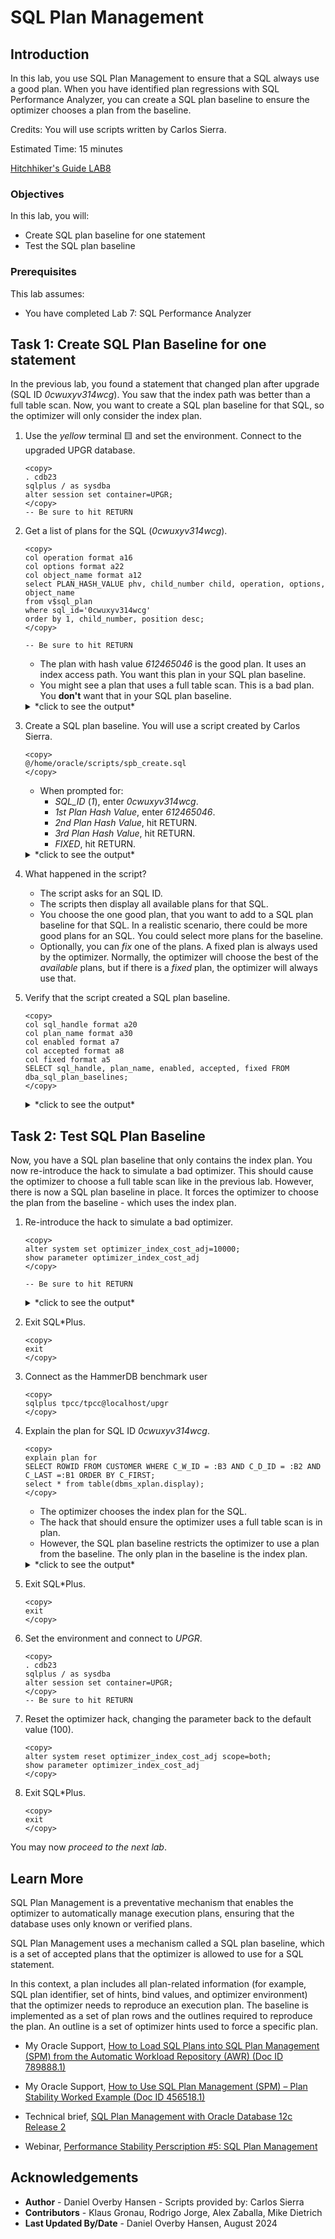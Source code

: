 # SQL Plan Management

## Introduction

In this lab, you use SQL Plan Management to ensure that a SQL always use a good plan. When you have identified plan regressions with SQL Performance Analyzer, you can create a SQL plan baseline to ensure the optimizer chooses a plan from the baseline.

Credits: You will use scripts written by Carlos Sierra.

Estimated Time: 15 minutes

[Hitchhiker's Guide LAB8](videohub:1_0m3rb2yz)

### Objectives

In this lab, you will:
* Create SQL plan baseline for one statement
* Test the SQL plan baseline

### Prerequisites

This lab assumes:

- You have completed Lab 7: SQL Performance Analyzer

## Task 1: Create SQL Plan Baseline for one statement

In the previous lab, you found a statement that changed plan after upgrade (SQL ID *0cwuxyv314wcg*). You saw that the index path was better than a full table scan. Now, you want to create a SQL plan baseline for that SQL, so the optimizer will only consider the index plan.

1. Use the *yellow* terminal 🟨 and set the environment. Connect to the upgraded UPGR database.

    ```
    <copy>
    . cdb23
    sqlplus / as sysdba
    alter session set container=UPGR;
    </copy>
    -- Be sure to hit RETURN
    ```

3. Get a list of plans for the SQL (*0cwuxyv314wcg*).

    ```
    <copy>
    col operation format a16
    col options format a22
    col object_name format a12
    select PLAN_HASH_VALUE phv, child_number child, operation, options, object_name 
    from v$sql_plan 
    where sql_id='0cwuxyv314wcg' 
    order by 1, child_number, position desc;
    </copy>
    
    -- Be sure to hit RETURN
    ```

    * The plan with hash value *612465046* is the good plan. It uses an index access path. You want this plan in your SQL plan baseline.
    * You might see a plan that uses a full table scan. This is a bad plan. You **don't** want that in your SQL plan baseline. 

    <details>
    <summary>*click to see the output*</summary>
    ``` text
    SQL> select PLAN_HASH_VALUE phv, child_number child, operation, options, object_name from v$sql_plan where sql_id='0cwuxyv314wcg' order by 1, child_number, position desc;
    
    PHV        CHILD OPERATION        OPTIONS                OBJECT_NAME
    ---------- ----- ---------------- ---------------------- -----------
    612465046      0 SELECT STATEMENT
    612465046      0 TABLE ACCESS     BY INDEX ROWID BATCHED CUSTOMER
    612465046      0 INDEX            RANGE SCAN             CUSTOMER_I1
    612465046      0 SORT             ORDER BY
    
    4 rows selected.
    ```
    </details>

2. Create a SQL plan baseline. You will use a script created by Carlos Sierra.

    ```
    <copy>
    @/home/oracle/scripts/spb_create.sql
    </copy>
    ```

    * When prompted for:
        - *SQL_ID* (*1*), enter *0cwuxyv314wcg*.
        - *1st Plan Hash Value*, enter *612465046*.
        - *2nd Plan Hash Value*, hit RETURN.
        - *3rd Plan Hash Value*, hit RETURN.
        - *FIXED*, hit RETURN.

    <details>
    <summary>*click to see the output*</summary>
    ``` text
    SQL> @/home/oracle/scripts/spb_create.sql
    
    PL/SQL procedure successfully completed.
    
    PL/SQL procedure successfully completed.
    
    1. Enter SQL_ID (required)
    Enter value for 1: 0cwuxyv314wcg
    
    SIGNATURE
    ----------------------------------------
    7823966832826756817
    
    X_HOST_NAME
    ----------------------------------------------------------------
    holserv1.livelabs.oraclevcn.com
    
    X_DB_NAME
    ---------
    CDB23
    
    X_CO
    ----
    NONE
    
    X_CONTAINER
    ----------------------------------------------------------------------------------------------------------------------------------------------------------------------------------------------------------------------------------------------------------------
    UPGR
    
    SQL> @spm/spb_create.sql 0cwuxyv314wcg
    
    spb_create_cdb23_oraclevcn_com_upgr_0cwuxyv314wcg_20240813_084739.txt
    
    HOST      : holserv1.livelabs.oraclevcn.com
    DATABASE  : CDB23
    CONTAINER : UPGR
    SQL_ID    : 0cwuxyv314wcg
    SQL_HANDLE:
    SIGNATURE : 7823966832826756817
    
    EXISTING BASELINES
    ~~~~~~~~~~~~~~~~~~
    
    PLANS PERFORMANCE
    ~~~~~~~~~~~~~~~~~
    
           Plan ET Avg      ET Avg      CPU Avg     CPU Avg           BG Avg       BG Avg     Rows Avg     Rows Avg       Executions       Executions                                   ET 100th    ET 99th     ET 97th     ET 95th     CPU 100th   CPU 99th    CPU 97th    CPU 95th
     Hash Value AWR (ms)    MEM (ms)    AWR (ms)    MEM (ms)             AWR          MEM          AWR          MEM              AWR              MEM   MIN Cost   MAX Cost  NL  HJ  MJ Pctl (ms)   Pctl (ms)   Pctl (ms)   Pctl (ms)   Pctl (ms)   Pctl (ms)   Pctl (ms)   Pctl (ms)
    ----------- ----------- ----------- ----------- ----------- ------------ ------------ ------------ ------------ ---------------- ---------------- ---------- ---------- --- --- --- ----------- ----------- ----------- ----------- ----------- ----------- ----------- -----------
      612465046       1.238       1.269       0.712       0.722          254          254       12.306       12.356          147,740           75,137        255        255   0   0   0      12.411      12.411      12.411      12.411       4.434       4.434       4.434       4.434
    
    Select up to 3 plans:
    
    1st Plan Hash Value (req): 612465046
    2nd Plan Hash Value (opt):
    3rd Plan Hash Value (opt):
    
    FIXED (opt):
    
    FIX
    ---
    NO
    Plans created from memory for PHV 612465046
    
         PLANS
    ----------
             1
    
    Plans created from memory for PHV
    
         PLANS
    ----------
             0
    
    Plans created from memory for PHV
    
         PLANS
    ----------
             0
    
    SQLSET_NAME
    --------------------------------
    S_0CWUXYV314WCG
    
          FROM TABLE(DBMS_SQLTUNE.select_workload_repository (          ,           ,
                                                                        *
    ERROR at line 30:
    ORA-06550: line 30, column 69:
    PL/SQL: ORA-00936: missing expression
    ORA-06550: line 29, column 5:
    PL/SQL: SQL Statement ignored
    Help: https://docs.oracle.com/error-help/db/ora-06550/
    
    Plans created from AWR for PHVs 612465046
    
         PLANS
    ----------
    
    PLANS:0
    
    RESULTING BASELINES
    ~~~~~~~~~~~~~~~~~~~
    
    CREATED             PLAN_NAME                      ENA ACC FIX REP ADA ORIGIN                        LAST_EXECUTED       LAST_MODIFIED       DESCRIPTION
    ------------------- ------------------------------ --- --- --- --- --- ----------------------------- ------------------- ------------------- ------------------------------------------------------------------------------------------------------------------------------------------------------
    2024-08-13T08:47:46 SQL_PLAN_6t52hc6fj7bqj9b7dfa5f YES YES NO  YES NO  MANUAL-LOAD-FROM-CURSOR-CACHE                     2024-08-13T08:47:46
    
    CREATED             PLAN_NAME                      ENA ACC FIX REP ADA ORIGIN                          ET_PER_EXEC_MS  CPU_PER_EXEC_MS BUFFERS_PER_EXEC   READS_PER_EXEC    ROWS_PER_EXEC   EXECUTIONS     ELAPSED_TIME         CPU_TIME      BUFFER_GETS       DISK_READS   ROWS_PROCESSED
    ------------------- ------------------------------ --- --- --- --- --- ----------------------------- ---------------- ---------------- ---------------- ---------------- ---------------- ------------ ---------------- ---------------- ---------------- ---------------- ----------------
    2024-08-13T08:47:46 SQL_PLAN_6t52hc6fj7bqj9b7dfa5f YES YES NO  YES NO  MANUAL-LOAD-FROM-CURSOR-CACHE            1.269            0.722              254                0               12       75,137       95,320,929       54,255,810       19,049,522               27          928,409
    
    CREATED             PLAN_NAME                      ENA ACC FIX REP ADA    PLAN_ID PLAN_HASH_2  PLAN_HASH PLAN_HASH_FULL DESCRIPTION
    ------------------- ------------------------------ --- --- --- --- --- ---------- ----------- ---------- -------------- ------------------------------------------------------------------------------------------------------------------------------------------------------
    2024-08-13T08:47:46 SQL_PLAN_6t52hc6fj7bqj9b7dfa5f YES YES NO  YES NO  2608724575  2608724575  612465046     2608724575
    
    SQL PLAN BASELINES
    ~~~~~~~~~~~~~~~~~~
    Error: neither SQL handle nor plan name specified
    
    RESULTING BASELINES
    ~~~~~~~~~~~~~~~~~~~
    
    CREATED             PLAN_NAME                      ENA ACC FIX REP ADA ORIGIN                        LAST_EXECUTED       LAST_MODIFIED       DESCRIPTION
    ------------------- ------------------------------ --- --- --- --- --- ----------------------------- ------------------- ------------------- ------------------------------------------------------------------------------------------------------------------------------------------------------
    2024-08-13T08:47:46 SQL_PLAN_6t52hc6fj7bqj9b7dfa5f YES YES NO  YES NO  MANUAL-LOAD-FROM-CURSOR-CACHE                     2024-08-13T08:47:46
    
    CREATED             PLAN_NAME                      ENA ACC FIX REP ADA ORIGIN                          ET_PER_EXEC_MS  CPU_PER_EXEC_MS BUFFERS_PER_EXEC   READS_PER_EXEC    ROWS_PER_EXEC   EXECUTIONS     ELAPSED_TIME         CPU_TIME      BUFFER_GETS       DISK_READS   ROWS_PROCESSED
    ------------------- ------------------------------ --- --- --- --- --- ----------------------------- ---------------- ---------------- ---------------- ---------------- ---------------- ------------ ---------------- ---------------- ---------------- ---------------- ----------------
    2024-08-13T08:47:46 SQL_PLAN_6t52hc6fj7bqj9b7dfa5f YES YES NO  YES NO  MANUAL-LOAD-FROM-CURSOR-CACHE            1.269            0.722              254                0               12       75,137       95,320,929       54,255,810       19,049,522               27          928,409
    
    CREATED             PLAN_NAME                      ENA ACC FIX REP ADA    PLAN_ID PLAN_HASH_2  PLAN_HASH PLAN_HASH_FULL DESCRIPTION
    ------------------- ------------------------------ --- --- --- --- --- ---------- ----------- ---------- -------------- ------------------------------------------------------------------------------------------------------------------------------------------------------
    2024-08-13T08:47:46 SQL_PLAN_6t52hc6fj7bqj9b7dfa5f YES YES NO  YES NO  2608724575  2608724575  612465046     2608724575
    
    spb_create_cdb23_oraclevcn_com_upgr_0cwuxyv314wcg_20240813_084739.txt
    ```
    </details>

4. What happened in the script?
      - The script asks for an SQL ID.
      - The scripts then display all available plans for that SQL.
      - You choose the one good plan, that you want to add to a SQL plan baseline for that SQL. In a realistic scenario, there could be more good plans for an SQL. You could select more plans for the baseline.
      - Optionally, you can *fix* one of the plans. A fixed plan is always used by the optimizer. Normally, the optimizer will choose the best of the *available* plans, but if there is a *fixed* plan, the optimizer will always use that.

4. Verify that the script created a SQL plan baseline.

      ```
      <copy>
      col sql_handle format a20
      col plan_name format a30
      col enabled format a7
      col accepted format a8
      col fixed format a5
      SELECT sql_handle, plan_name, enabled, accepted, fixed FROM dba_sql_plan_baselines;
      </copy>
      ```

      <details>
      <summary>*click to see the output*</summary>
      ``` text
      SQL> col sql_handle format a20
      SQL> col plan_name format a30
      SQL> col enabled format a7
      SQL> col accepted format a8
      SQL> col fixed format a5
      SQL> SELECT sql_handle, plan_name, enabled, accepted, fixed FROM dba_sql_plan_baselines;

      SQL_HANDLE           PLAN_NAME                      ENABLED ACCEPTED FIXED
      -------------------- ------------------------------ ------- -------- -----
      SQL_6c9450619d13aed1 SQL_PLAN_6t52hc6fj7bqj9b7dfa5f YES     YES      NO
      ```
      </details>

## Task 2: Test SQL Plan Baseline

Now, you have a SQL plan baseline that only contains the index plan. You now re-introduce the hack to simulate a bad optimizer. This should cause the optimizer to choose a full table scan like in the previous lab. However, there is now a SQL plan baseline in place. It forces the optimizer to choose the plan from the baseline - which uses the index plan. 

1. Re-introduce the hack to simulate a bad optimizer.

    ```
    <copy>
    alter system set optimizer_index_cost_adj=10000;
    show parameter optimizer_index_cost_adj
    </copy>

    -- Be sure to hit RETURN
    ```

    <details>
    <summary>*click to see the output*</summary>
    ``` text
    SQL> alter system set optimizer_index_cost_adj=10000;

    System altered.

    NAME                                 TYPE        VALUE
    ------------------------------------ ----------- ------------------------------
    optimizer_index_cost_adj             integer     10000
    ```
    </details>

2. Exit SQL*Plus.

    ```
    <copy>
    exit
    </copy>
    ```

3. Connect as the HammerDB benchmark user
    
    ```
    <copy>
    sqlplus tpcc/tpcc@localhost/upgr
    </copy>
    ```

4. Explain the plan for SQL ID *0cwuxyv314wcg*. 

    ```
    <copy>
    explain plan for
    SELECT ROWID FROM CUSTOMER WHERE C_W_ID = :B3 AND C_D_ID = :B2 AND C_LAST =:B1 ORDER BY C_FIRST;
    select * from table(dbms_xplan.display);
    </copy>
    ```

    * The optimizer chooses the index plan for the SQL. 
    * The hack that should ensure the optimizer uses a full table scan is in plan.
    * However, the SQL plan baseline restricts the optimizer to use a plan from the baseline. The only plan in the baseline is the index plan.

    <details>
    <summary>*click to see the output*</summary>
    ``` text
    SQL> explain plan for
    SELECT ROWID FROM CUSTOMER WHERE C_W_ID = :B3 AND C_D_ID = :B2 AND C_LAST =:B1 ORDER BY C_FIRST;
    select * from table(dbms_xplan.display);  2
    Explained.
    
    SQL> PLAN_TABLE_OUTPUT
    --------------------------------------------------------------------------------
    Plan hash value: 612465046
    
    | Id  | Operation                            | Name	      | Rows | Bytes | Cost (%CPU)| Time     |
    ---------------------------------------------------------------------------------
    |   0 | SELECT STATEMENT                     |             |    3 |   135 | 25408   (1)| 00:00:01 |
    |   1 |  SORT ORDER BY                       |             |    3 |   135 | 25408   (1)| 00:00:01 |
    |*  2 |   TABLE ACCESS BY INDEX ROWID BATCHED| CUSTOMER    |    3 |   135 | 25407   (1)| 00:00:01 |
    |*  3 |    INDEX RANGE SCAN                  | CUSTOMER_I1 | 3000 |       |  1001   (1)| 00:00:01 |
          
    Predicate Information (identified by operation id):
    ---------------------------------------------------
    
       2 - filter("C_LAST"=:B1)
       3 - access("C_W_ID"=TO_NUMBER(:B3) AND "C_D_ID"=TO_NUMBER(:B2))

    Note
    -----
       - SQL plan baseline "SQL_PLAN_6t52hc6fj7bqj9b7dfa5f" used for this statement
    
    20 rows selected.
    ```
    </details>

5. Exit SQL*Plus.

    ```
    <copy>
    exit
    </copy>
    ```

6. Set the environment and connect to *UPGR*.

    ```
    <copy>
    . cdb23
    sqlplus / as sysdba
    alter session set container=UPGR;
    </copy>
    -- Be sure to hit RETURN
    ```    

7. Reset the optimizer hack, changing the parameter back to the default value (100).

    ```
    <copy>
    alter system reset optimizer_index_cost_adj scope=both;
    show parameter optimizer_index_cost_adj
    </copy>
    ```

8. Exit SQL*Plus.

    ```
    <copy>
    exit
    </copy>
    ```    

You may now *proceed to the next lab*.

## Learn More

SQL Plan Management is a preventative mechanism that enables the optimizer to automatically manage execution plans, ensuring that the database uses only known or verified plans.

SQL Plan Management uses a mechanism called a SQL plan baseline, which is a set of accepted plans that the optimizer is allowed to use for a SQL statement.

In this context, a plan includes all plan-related information (for example, SQL plan identifier, set of hints, bind values, and optimizer environment) that the optimizer needs to reproduce an execution plan. The baseline is implemented as a set of plan rows and the outlines required to reproduce the plan. An outline is a set of optimizer hints used to force a specific plan.

- My Oracle Support, [How to Load SQL Plans into SQL Plan Management (SPM) from the Automatic Workload Repository (AWR) (Doc ID 789888.1)](https://support.oracle.com/epmos/faces/DocumentDisplay?id=789888.1)

- My Oracle Support, [How to Use SQL Plan Management (SPM) – Plan Stability Worked Example (Doc ID 456518.1)](https://support.oracle.com/epmos/faces/DocumentDisplay?id=456518.1)

- Technical brief, [SQL Plan Management with Oracle Database 12c Release 2](http://www.oracle.com/technetwork/database/bi-datawarehousing/twp-sql-plan-mgmt-12c-1963237.pdf)

- Webinar, [Performance Stability Perscription #5: SQL Plan Management](https://www.youtube.com/watch?v=qCt1_Fc3JRs&t=5489s)

## Acknowledgements
* **Author** - Daniel Overby Hansen - Scripts provided by: Carlos Sierra
* **Contributors** - Klaus Gronau, Rodrigo Jorge, Alex Zaballa, Mike Dietrich
* **Last Updated By/Date** - Daniel Overby Hansen, August 2024